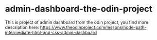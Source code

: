 # admin-dashboard-the-odin-project

This is project of admin dashboard from the odin project, you find more description here: https://www.theodinproject.com/lessons/node-path-intermediate-html-and-css-admin-dashboard